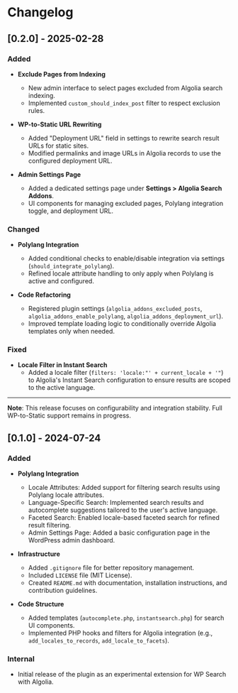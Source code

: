 # Changelog

## [0.2.0] - 2025-02-28

### Added
- **Exclude Pages from Indexing**  
  - New admin interface to select pages excluded from Algolia search indexing.  
  - Implemented `custom_should_index_post` filter to respect exclusion rules.  

- **WP-to-Static URL Rewriting**  
  - Added "Deployment URL" field in settings to rewrite search result URLs for static sites.  
  - Modified permalinks and image URLs in Algolia records to use the configured deployment URL.  

- **Admin Settings Page**  
  - Added a dedicated settings page under **Settings > Algolia Search Addons**.  
  - UI components for managing excluded pages, Polylang integration toggle, and deployment URL.

### Changed
- **Polylang Integration**  
  - Added conditional checks to enable/disable integration via settings (`should_integrate_polylang`).  
  - Refined locale attribute handling to only apply when Polylang is active and configured.  

- **Code Refactoring**  
  - Registered plugin settings (`algolia_addons_excluded_posts`, `algolia_addons_enable_polylang`, `algolia_addons_deployment_url`).  
  - Improved template loading logic to conditionally override Algolia templates only when needed.

### Fixed

- **Locale Filter in Instant Search**
  - Added a locale filter (`filters: 'locale:"' + current_locale + '"`) to Algolia's Instant Search configuration to ensure results are scoped to the active language.

---

**Note**: This release focuses on configurability and integration stability. Full WP-to-Static support remains in progress.

## [0.1.0] - 2024-07-24

### Added
- **Polylang Integration**  
  - Locale Attributes: Added support for filtering search results using Polylang locale attributes.  
  - Language-Specific Search: Implemented search results and autocomplete suggestions tailored to the user's active language.  
  - Faceted Search: Enabled locale-based faceted search for refined result filtering.  
  - Admin Settings Page: Added a basic configuration page in the WordPress admin dashboard.  

- **Infrastructure**  
  - Added `.gitignore` file for better repository management.  
  - Included `LICENSE` file (MIT License).  
  - Created `README.md` with documentation, installation instructions, and contribution guidelines.  

- **Code Structure**  
  - Added templates (`autocomplete.php`, `instantsearch.php`) for search UI components.  
  - Implemented PHP hooks and filters for Algolia integration (e.g., `add_locales_to_records`, `add_locale_to_facets`).  

### Internal
- Initial release of the plugin as an experimental extension for WP Search with Algolia.
